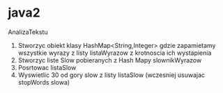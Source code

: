 # java2
AnalizaTekstu


1. Stworzyc obiekt klasy HashMap<String,Integer> gdzie zapamietamy wszystkie wyrazy z listy listaWyrazow z krotnoscia ich wystapienia
2. Stworzyc liste Slow pobieranych z Hash Mapy slownikWyrazow
3. Posrtowac listaSlow
4. Wyswietlic 30 od gory slow z listy listaSlow (wczesniej usuwajac stopWords slowa)
